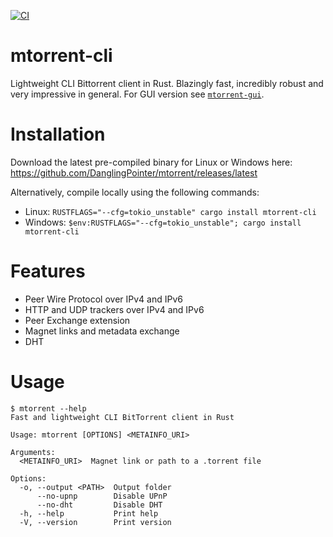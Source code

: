[![CI](https://github.com/DanglingPointer/mtorrent/actions/workflows/ci.yml/badge.svg)](https://github.com/DanglingPointer/mtorrent/actions/workflows/ci.yml)

# mtorrent-cli
Lightweight CLI Bittorrent client in Rust. Blazingly fast, incredibly robust and very impressive in general. For GUI version see [`mtorrent-gui`](https://github.com/DanglingPointer/mtorrent-gui).

# Installation
Download the latest pre-compiled binary for Linux or Windows here: https://github.com/DanglingPointer/mtorrent/releases/latest

Alternatively, compile locally using the following commands:
- Linux: `RUSTFLAGS="--cfg=tokio_unstable" cargo install mtorrent-cli`
- Windows: `$env:RUSTFLAGS="--cfg=tokio_unstable"; cargo install mtorrent-cli`

# Features
- Peer Wire Protocol over IPv4 and IPv6
- HTTP and UDP trackers over IPv4 and IPv6
- Peer Exchange extension
- Magnet links and metadata exchange
- DHT

# Usage
```
$ mtorrent --help
Fast and lightweight CLI BitTorrent client in Rust

Usage: mtorrent [OPTIONS] <METAINFO_URI>

Arguments:
  <METAINFO_URI>  Magnet link or path to a .torrent file

Options:
  -o, --output <PATH>  Output folder
      --no-upnp        Disable UPnP
      --no-dht         Disable DHT
  -h, --help           Print help
  -V, --version        Print version
```